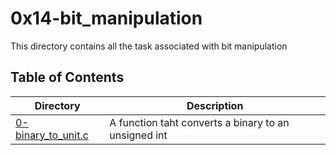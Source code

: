 # 0x14-bit_manipulation
This directory contains all the task associated with bit manipulation

## Table of Contents
Directory | Description
----------| -----------
[0-binary_to_unit.c](0-binary_to_unit.c) | A function taht converts a binary to an unsigned int